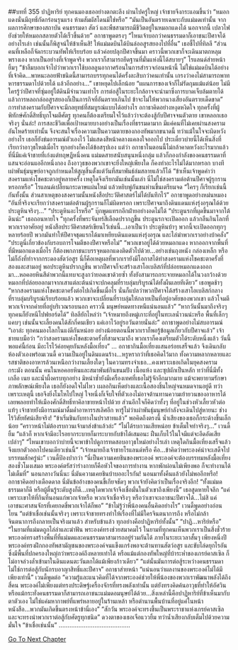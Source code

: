 ##บทที่ 355 ปาฏิหาริย์
ทุกคนมองเธออย่างตกตะลึง ผ่านไปครู่ใหญ่ เจ้าชายจึงกระแอมขึ้นว่า “หมอกแดงนั่นมีฤทธิ์กัดกร่อนรุนแรง ห้ามสัมผัสโดนมิใช่หรือ”
“มันเป็นอันตรายเฉพาะกับแม่มดเท่านั้น จากผลการศึกษาของสถาบัน คนธรรมดา สัตว์ และพืชสามารถมีชีวิตอยู่ในหมอกแดงได้ นอกจากนี้ เปลวไฟยังช่วยให้หมอกสลายตัวได้เร็วขึ้นด้วย” อกาธาพูดตรงๆ “ไหนเจ้าบอกว่าคนธรรมดาก็เอาชนะปีศาจได้อย่างไรเล่า เช่นนั้นก็พิสูจน์ให้ข้าเห็นสิ! ให้แม่มดบินได้บินล่ออสูรสยองไปที่อื่น” เธอชี้ไปที่ทิลลี “ส่วนคนที่เหลือก็จัดกระบวนทัพให้เรียบร้อย แล้วค่อยปลุกปีศาจขึ้นมา คราวนี้พวกเขาก็จะเดินมาตกหลุมพรางเอง หากเป็นอย่างที่เจ้าพูดจริง พวกเราก็สามารถยึดฐานที่มั่นแห่งนี้ได้สบายๆ”
โรแลนด์ส่ายหน้ายิ้มๆ “ข้าลืมบอกเจ้าไปว่าพวกเราใช้บอลลูนอากาศร้อนในการสำรวจก่อนหน้านี้ ไม่ใช่แม่มดบินได้อย่างที่เจ้าคิด...พาหนะลอยฟ้าชนิดนี้สามารถบรรทุกคนได้ครั้งละสิบกว่าคนเท่านั้น เกรงว่าคงไม่สามารถพาทหารธรรมดาไปด้วยได้ แล้วอีกอย่าง...” เขาหยุดไปเล็กน้อย “แผนการของเจ้าก็ไม่รัดกุมแม้แต่น้อย ไม่มีใครรู้ว่าปีศาจที่ซุ่มอยู่ใต้ดินมีจำนวนเท่าไร การต่อสู้ในระยะใกล้อาจจะนำมาซึ่งการบาดเจ็บล้มตายได้ แล้วการหลอกล่ออสูรสยองก็เป็นภารกิจที่อันตรายเกินไป ข้าจะไม่ให้พวกนางเสี่ยงอันตรายเด็ดขาด”
การทำสงครามกับปีศาจจะมีกลยุทธ์ที่สมบูรณ์แบบได้อย่างไร อกาธาคิดอย่างหงุดหงิดใจ ทุกครั้งที่ผู้พิทักษ์ศักดิ์สิทธิ์บุกโจมตีศัตรู ทุกคนก็ต้องเตรียมใจไว้แล้วว่าจะต้องสู้กับปีศาจจนตัวตาย เขาหลอกเธอจริงๆ นั่นล่ะ! การสละชีวิตเพื่อเป้าหมายบางอย่างเป็นเรื่องที่ธรรมดามาก มีแค่คนที่ไม่เคยผ่านสงครามอันโหดร้ายเท่านั้น จึงจะสนใจเรื่องความเป็นความตายของกองทัพมากขนาดนี้
ทว่าแม้ในใจจะผิดหวังอย่างไร เธอก็ยังข่มอารมณ์ตัวเองไว้ ไม่แสดงสีหน้าคลางแคลงใจออกไป ประเดี๋ยวบ่ายนี้ได้เห็นสิ่งที่เรียกว่าอาวุธใหม่เมื่อไร ทุกอย่างก็คงได้ข้อสรุปเอง
แต่ว่า อกาธาในตอนนี้ไม่กล้าคาดหวังอะไรมากแล้ว
ที่นี่มีแค่เจ้าชายที่เก่งแต่ทฤษฎีหนึ่งคน แม่มดสายสนับสนุนหนึ่งกลุ่ม แล้วก็กองกำลังของคนธรรมดาที่แสนจะอ่อนแออีกหนึ่งกอง ถึงอาวุธของพวกเขาจะยิ่งใหญ่เพียงใด ก็คงทำอะไรไม่ได้มากหรอก
บางที เผ่าพันธุ์มนุษย์อาจถูกกำหนดให้สูญสิ้นตั้งแต่วันที่สมาพันธ์ล่มสลายแล้วก็ได้
“ข้าเห็นเจ้าพูดคำว่าสงครามแห่งโชคชะตาอยู่หลายครั้ง เหตุใดจึงเรียกมันเช่นนั้นเล่า นี่ไม่ใช่สงครามต่อต้านปีศาจผู้รุกรานหรอกหรือ” โรแลนด์เปลี่ยนกระดาษแผ่นใหม่ แล้วหยิบพู่กันขนห่านขึ้นเตรียมจด
“ใครๆ ก็เรียกเช่นนี้กันทั้งนั้น ส่วนสาเหตุของสงครามนั้นหนังสือประวัติศาสตร์ไม่ได้บันทึกไว้” อกาธาพูดอย่างหม่นหมอง “อันที่จริงจะเรียกว่าสงครามต่อต้านผู้รุกรานก็ไม่ผิดหรอก เพราะปีศาจมาถึงดินแดนแห่งรุ่งอรุณได้ด้วยประตูหินจริงๆ...”
“ประตูหินอะไรหรือ” บุ๊กพูดแทรกอีกฝ่ายอย่างอดไม่ได้
“ประตูนรกที่ผุดขึ้นมาจากใต้ดินน่ะ” เธอถอนหายใจ “ทุกครั้งที่พระจันทร์สีเลือดปรากฏขึ้น ประตูนรกจะเปิดออก แล้วกลืนกินโลกที่พวกเราอาศัยอยู่ หนังสือประวัติศาสตร์เขียนไว้เช่นนี้...เอาเป็นว่า ประตูหินบ้าๆ พวกนี้จะเปิดออกทุกๆ หลายร้อยปี พวกมันทำให้ปีศาจชุดแรกได้มาเหยียบดินแดนแห่งรุ่งอรุณ และไล่ฆ่าพวกเราอย่างบ้าคลั่ง”
“ประตูนี่เกี่ยวข้องกับรอบการโจมตีของปีศาจหรือไม่”
“พวกเขาอยู่ได้ด้วยหมอกแดง หากออกจากพื้นที่ที่มีหมอกแดงเมื่อไร ก็ต้องพกภาชนะบรรจุหมอกแดงติดตัวไปด้วย...อย่างเช่นถุงหนัง กล่องเหล็ก หรือไม่ก็ถังที่ทำจากกระดองสัตว์อสูร นี่ก็คือเหตุผลที่พวกเรายังมีโอกาสได้ทำสงครามแห่งโชคชะตาครั้งที่สองและสามอยู่ พอประตูหินปรากฏขึ้น พวกปีศาจก็จะสร้างเสาโอเบลิสก์ที่ปล่อยหมอกแดงออกมา...หอคอยหินสีดำพวกนี้แทบจะสูงกว่ายอดเขาด้วยซ้ำ ทั้งยังสามารถกระจายหมอกได้ในวงกว้างด้วย หมอกที่ปล่อยออกมาจากเสาแต่ละต้นน่าจะปกคลุมที่ราบลุ่มบริบูรณ์ได้ทั้งผืนเลยทีเดียว” เธอพูดช้าๆ “หากสงครามแห่งโชคชะตาครั้งต่อไปเกิดขึ้นเมื่อไร นั่นก็แปลว่าพวกปีศาจได้สร้างเสาโอเบลิสก์กลางที่ราบลุ่มบริบูรณ์เรียบร้อยแล้ว พวกเขาจะเปลี่ยนที่ราบลุ่มให้กลายเป็นที่อยู่อาศัยของพวกเขา แล้วโจมตีพวกเจ้าจากค่ายที่อยู่บริเวณรอบนอก คราวนี้ มนุษย์หมดทางหนีแน่นอนแล้ว”
“หากวันนั้นมาถึงจริงๆ ทุกคนก็ยังหนีไปฟยอร์ดได้” ทิลลียักไหล่ว่า
“เจ้าหมายถึงหมู่เกาะที่อยู่ในทะเลน้ำวนน่ะหรือ พื้นที่เล็กๆ แคบๆ เช่นนั้นจะเลี้ยงคนได้สักกี่คนเชียว แค่เอาไว้อยู่รอวันตายนั่นล่ะ” อกาธาพูดอย่างไม่สบอารมณ์
“เอาล่ะ ทุกคนมองโลกในแง่ดีกันหน่อย อย่างน้อยตอนนี้พวกเราก็พอรู้ข้อมูลเกี่ยวกับปีศาจแล้ว” เจ้าชายแบมือว่า “กว่าสงครามแห่งโชคชะตาครั้งที่สามจะมาถึง พวกเราก็คงเตรียมตัวได้ระดับหนึ่งแล้ว วันนี้พอแค่นี้ก่อน มีอะไรไว้ค่อยคุยกันหลังมื้อเที่ยง”
...
อกาธากินมื้อเที่ยงแสนอร่อยเสร็จแล้ว จึงเดินกลับห้องตัวเองพร้อมเวนดี้
ความเป็นอยู่ในดินแดนร้าง...หรูหรากว่าที่เธอคิดไว้มาก ทั้งความหลากหลายและรสชาติของอาหารล้วนเหนือกว่างานเลี้ยงใดๆ ในความทรงจําเธอ...คงเพราะเธอเกิดในยุคสงครามกระมัง ตอนนั้น คนในหอคอยหินและสมาพันธ์กินขนมปัง เนื้อแห้ง และซุปผักเป็นหลัก ทว่าที่นี่มีทั้งเกลือ เนย และน้ำผึ้งครบทุกอย่าง มิหนำซ้ำยังมีเครื่องเทศที่เธอไม่รู้จักอีกมากมาย แม้จะพยายามรักษาภาพลักษณ์เพียงใด เธอก็ยังอดใจไม่ไหว เผลอกินเห็ดย่างและเนื้อสองชิ้นใหญ่จนหมดจานอยู่ดี
ทว่าเพราะเหตุนี้ เธอจึงยิ่งโมโหไปใหญ่ ใจหนึ่งก็เจ็บใจที่ตัวเองไม่อาจต้านทานความเย้ายวนของอาหารได้ เลยพลอยทำให้เมืองศักดิ์สิทธิ์ทาคิลาขายหน้าไปด้วย ส่วนอีกใจก็คิดว่าทั้งๆ ที่อยู่ในช่วงหัวเลี้ยวหัวต่อแท้ๆ เจ้าชายยังมีอารมณ์มาดื่มด่ำอาหารรสเลิศอีก หารู้ไม่ว่าเผ่าพันธุ์มนุษย์กำลังจะเดินไปสู่หายนะ ช่างไร้วิสัยทัศน์เสียจริง!
“ข้าเริ่มชินกับทางในปราสาทแล้ว” พอคิดถึงตรงนี้ น้ำเสียงของเธอก็กระด้างขึ้นเล็กน้อย “คราวหน้าไม่ต้องรบกวนเจ้ามาส่งข้าแล้วล่ะ”
“ไม่ได้รบกวนเสียหน่อย ข้าเต็มใจทำจริงๆ...” เวนดี้ยิ้ม “แล้วก็ หากเจ้ามีอะไรอยากระบายก็มาระบายกับข้าได้เสมอนะ ฝืนเก็บไว้ในใจมีแต่จะอึดอัดเสียเปล่าๆ”
“ไหนเขาบอกว่าบ่ายนี้จะพาข้าไปดูการทดสอบอาวุธใหม่อย่างไรเล่า เหตุใดกินมื้อเที่ยงเสร็จแล้วจึงแยกตัวออกไปคนเดียวเช่นนี้”
“เจ้าหมายถึงเจ้าชายโรแลนด์หรือ คือ...ข้าคิดว่าพระองค์น่าจะเสด็จไปบรรทมสักครู่น่ะ” เวนดี้ป้องปากว่า “นี่เป็นความเคยชินของพระองค์ พระองค์จะต้องบรรทมหลังมื้อเที่ยงสองชั่วโมงเสมอ พระองค์ตรัสว่าร่างกายก็คือหัวใจของการทำงาน หากพักผ่อนไม่เพียงพอ ก็จะทำงานได้ไม่เต็มที่”
นอนกลางวันนี่นะ นี่มันความเคยชินบ้าบออะไรกัน! นอนมาทั้งคืนแล้วยังไม่พออีกหรือ! อกาธาคิดอย่างเดือดดาล นี่มันข้ออ้างของคนขี้เกียจชัดๆ พวกเจ้ายังคิดว่าเป็นเรื่องจริงอีก!
“ทั้งแม่มดธรรมดาก็ดี หรือผู้ตื่นรู้ระดับสูงก็ดี...เหตุใดพวกเจ้าจึงเชื่อมั่นในตัวเขาถึงเพียงนี้” เธอสูดหายใจลึก “แค่เพราะเขาให้ที่กินที่นอนแก่พวกเจ้าหรือ พวกเจ้าเชื่อจริงๆ หรือว่าเขาจะเอาชนะปีศาจได้...ไม่สิ แค่เอาชนะศาสนจักรที่เคยกดขี่พวกเจ้าได้ก็พอ”
“ข้าไม่รู้ว่าพี่น้องคนอื่นคิดอย่างไร” เวนดี้พูดอย่างอ่อนโยน “แต่ข้าเชื่อเช่นนั้นจริงๆ เพราะเจ้าชายทรงทำให้เรื่องที่ไม่มีใครจินตนาการถึง หรือไม่กล้าจินตนาการถึงกลายเป็นจริงมาแล้ว สำหรับข้าแล้ว ทุกอย่างคือปาฏิหาริย์ทั้งนั้น”
“ปาฏิ...หาริย์หรือ”
“ในยามที่แม่มดถูกไล่ล่าและฆ่าฟัน พระองค์ทรงช่วยสมาคมไว้ ในยามที่ทุกคนเห็นพวกเราเป็นสิ่งชั่วร้าย พระองค์ทรงสร้างพื้นที่ที่แม่มดและคนธรรมดาสามารถอยู่ร่วมกันได้ ภายในระยะเวลาสั้นๆ เพียงหนึ่งปี พระองค์ทรงฝึกกองทัพสามัญชนของพระองค์จนแข็งแกร่งพอจะต้านทานสัตว์อสูร และขับไล่ดยุกไรอันซึ่งมีพื้นที่ปกครองใหญ่กว่าพระองค์ถึงหลายเท่าได้ หรือแม้แต่กองทัพใหญ่ที่บ้าระห่ำของเกรย์คาสเซิล ก็ไม่อาจล่วงล้ำเข้ามาในดินแดนตะวันตกได้แม้เพียงก้าวเดียว”
“แต่นั่นมันการต่อสู้ระหว่างคนธรรมดา ไม่ใช่การต่อสู้กับนักรบอาญาสิทธิ์และปีศาจ” อกาธาส่ายหน้า
“แน่นอนว่าผลงานของพระองค์ไม่ได้มีเพียงเท่านี้” เวนดี้พูดต่อ “ความรู้และแนวคิดที่ได้จากพระองค์ช่วยให้พี่น้องของพวกเราพัฒนาพลังได้ถึงสี่คน พระองค์ไม่เพียงแต่ทรงประดิษฐ์เครื่องจักรที่ทรงพลังเท่านั้น แต่ยังทรงคิดค้นอาวุธที่ทำให้อัศวิน หรือแม้กระทั่งคนธรรมดาก็สามารถเอาชนะแม่มดอมนุษย์ได้ด้วย...สิ่งเหล่านี้คือปาฏิหาริย์ที่ข้าเห็นมากับตาตัวเอง ไม่ใช่แค่มหากาพย์ที่แพร่หลายอยู่ในร้านเหล้า หรือตำนานพื้นบ้านที่อยู่แค่ในหน้าหนังสือ...พวกมันเกิดขึ้นตรงหน้าข้านี่เอง”
“สักวัน พระองค์จะทรงขึ้นเป็นพระราชาแห่งเกรย์คาสเซิล และจะทรงนำพวกเราต่อสู้กับศัตรูทุกชนิด” ดวงตาของเธอเจือแววยิ้ม ทว่าน้ำเสียงกลับเต็มไปด้วยความมั่นใจ “ข้าเชื่อเช่นนั้น”
........................................




[Go To Next Chapter]( ./268.md)